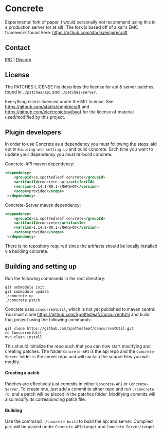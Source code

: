 Concrete
==

Experimental fork of paper. I would personally not recommend using this in a
production server (or at all). The fork is based off of aikar's EMC framework found here:
https://github.com/starlis/empirecraft

## Contact
[IRC](http://irc.spi.gt/iris/?channels=concrete) | [Discord](https://discord.gg/CgDPu27)

## License
The PATCHES-LICENSE file describes the license for api & server patches, 
found in `./patches/api` and `./patches/server`.

Everything else is licensed under the MIT license. 
See https://github.com/starlis/empirecraft and https://github.com/electronicboy/byof 
for the license of material used/modified by this project.

## Plugin developers
In order to use Concrete as a dependency you must following the steps laid out
in `Building and setting up` and build concrete. Each time you want to update
your dependency you must re-build concrete.

Concrete-API maven dependency:
```xml
<dependency>
    <groupId>ca.spottedleaf.concrete</groupId>
    <artifactId>concrete-api</artifactId>
    <version>1.14.1-R0.1-SNAPSHOT</version>
    <scope>provided</scope>
 </dependency>
 ```
 
 Concrete-Server maven dependency:
 ```xml
 <dependency>
     <groupId>ca.spottedleaf.concrete</groupId>
     <artifactId>concrete</artifactId>
     <version>1.14.1-R0.1-SNAPSHOT</version>
     <scope>provided</scope>
  </dependency>
  ```

There is no repository required since the artifacts should be locally installed
via building concrete.

## Building and setting up
Run the following commands in the root directory:

```
git submodule init
git submodule update
./concrete up
./concrete patch
```

Concrete uses `concurrentutil`, which is not yet published to maven
central. You must clone https://github.com/Spottedleaf/ConcurrentUtil
and build that project using the following commands:

```
git clone https://github.com/Spottedleaf/ConcurrentUtil.git
cd ConcurrentUtil
mvn clean install
```

This should initialize the repo such that you can now start modifying and creating 
patches. The folder `Concrete-API` is the api repo and the `Concrete-Server` folder
is the server repo and will contain the source files you will modify.

#### Creating a patch
Patches are effectively just commits in either `Concrete-API` or `Concrete-Server`. 
To create one, just add a commit to either repo and run `./concrete rb`, and a 
patch will be placed in the patches folder. Modifying commits will also modify its 
corresponding patch file.


#### Building

Use the command `./concrete build` to build the api and server. Compiled jars
will be placed under `Concrete-API/target` and `Concrete-Server/target`.
